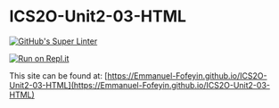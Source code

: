 # ICS2O-Unit2-03-HTML

[![GitHub's Super Linter](https://github.com/Emmanuel-Fofeyin/ICS2O-Unit2-03-HTML/workflows/GitHub's%20Super%20Linter/badge.svg)](https://github.com/Emmanuel-Fofeyin/ICS2O-Unit2-03-HTML/actions)



[![Run on Repl.it](https://repl.it/badge/github/Emmanuel-Fofeyin/ICS2O-Unit2-03-HTML)](https://repl.it/github/Emmanuel-Fofeyin/ICS2O-Unit2-03-HTML)

This site can be found at: [https://Emmanuel-Fofeyin.github.io/ICS2O-Unit2-03-HTML](https://Emmanuel-Fofeyin.github.io/ICS2O-Unit2-03-HTML)
